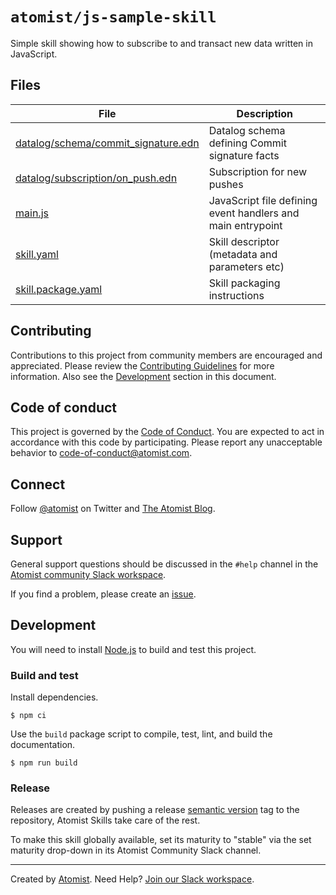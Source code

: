 # `atomist/js-sample-skill`

Simple skill showing how to subscribe to and transact new data written in JavaScript.

## Files

| File                                                                       | Description                                                 |
|----------------------------------------------------------------------------|-------------------------------------------------------------|
| [datalog/schema/commit_signature.edn](datalog/schema/commit_signature.edn) | Datalog schema defining Commit signature facts              |
| [datalog/subscription/on_push.edn](datalog/subscription/on_push.edn)       | Subscription for new pushes                                 |
| [main.js](main.js)                                                         | JavaScript file defining event handlers and main entrypoint |
| [skill.yaml](skill.yaml)                                                   | Skill descriptor (metadata and parameters etc)              |
| [skill.package.yaml](skill.package.yaml)                                   | Skill packaging instructions                                |

## Contributing

Contributions to this project from community members are encouraged and
appreciated. Please review the [Contributing Guidelines](CONTRIBUTING.md) for
more information. Also see the [Development](#development) section in this
document.

## Code of conduct

This project is governed by the [Code of Conduct](CODE_OF_CONDUCT.md). You are
expected to act in accordance with this code by participating. Please report any
unacceptable behavior to code-of-conduct@atomist.com.

## Connect

Follow [@atomist][atomist-twitter] on Twitter and [The Atomist
Blog][atomist-blog].

[atomist-twitter]: https://twitter.com/atomist "Atomist on Twitter"
[atomist-blog]: https://blog.atomist.com/ "The Atomist Blog"

## Support

General support questions should be discussed in the `#help` channel in the
[Atomist community Slack workspace][slack].

If you find a problem, please create an [issue](../../issues).

## Development

You will need to install [Node.js][node] to build and test this project.

[node]: https://nodejs.org/ "Node.js"

### Build and test

Install dependencies.

```
$ npm ci
```

Use the `build` package script to compile, test, lint, and build the
documentation.

```
$ npm run build
```

### Release

Releases are created by pushing a release [semantic version][semver] tag to the
repository, Atomist Skills take care of the rest.

To make this skill globally available, set its maturity to "stable" via the set
maturity drop-down in its Atomist Community Slack channel.

[semver]: https://semver.org/ "Semantic Version"

---

Created by [Atomist][atomist]. Need Help? [Join our Slack workspace][slack].

[atomist]: https://atomist.com/ "Atomist"
[slack]: https://join.atomist.com/ "Atomist Community Slack"
